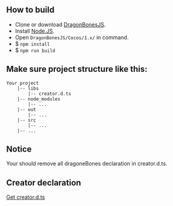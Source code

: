## How to build
* Clone or download [DragonBonesJS](https://github.com/DragonBones/DragonBonesJS/).
* Install [Node.JS](https://nodejs.org/).
* Open `DragonBonesJS/Cocos/1.x/` in command.
* $ `npm install`
* $ `npm run build`

## Make sure project structure like this:
```
Your project
    |-- libs
        |-- creator.d.ts
    |-- node_modules
        |-- ...
    |-- out
        |-- ...
    |-- src
        |-- ...
    |-- ...
```

## Notice
Your should remove all dragoneBones declaration in creator.d.ts.

## Creator declaration
[Get creator.d.ts](https://google.com/)